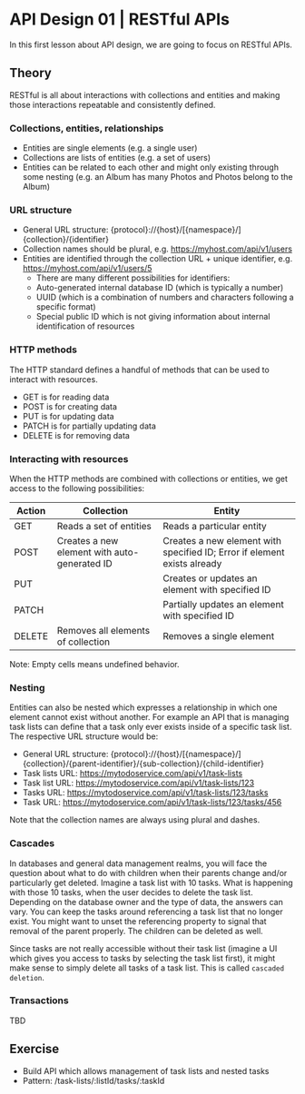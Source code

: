 # API Design 01 | RESTful APIs

In this first lesson about API design, we are going to focus on RESTful APIs.

## Theory

RESTful is all about interactions with collections and entities and making those interactions repeatable and consistently defined.

### Collections, entities, relationships

- Entities are single elements (e.g. a single user)
- Collections are lists of entities (e.g. a set of users)
- Entities can be related to each other and might only existing through some nesting (e.g. an Album has many Photos and Photos belong to the Album)

### URL structure

- General URL structure: {protocol}://{host}/[{namespace}/]{collection}/{identifier}
- Collection names should be plural, e.g. https://myhost.com/api/v1/users
- Entities are identified through the collection URL + unique identifier, e.g. https://myhost.com/api/v1/users/5
    - There are many different possibilities for identifiers:
    - Auto-generated internal database ID (which is typically a number)
    - UUID (which is a combination of numbers and characters following a specific format)
    - Special public ID which is not giving information about internal identification of resources

### HTTP methods

The HTTP standard defines a handful of methods that can be used to interact with resources.

- GET is for reading data
- POST is for creating data
- PUT is for updating data
- PATCH is for partially updating data
- DELETE is for removing data

### Interacting with resources

When the HTTP methods are combined with collections or entities, we get access to the following possibilities:

| Action | Collection                                   | Entity                                                                   |
|--------|----------------------------------------------|--------------------------------------------------------------------------|
| GET    | Reads a set of entities                      | Reads a particular entity                                                |
| POST   | Creates a new element with auto-generated ID | Creates a new element with specified ID; Error if element exists already |
| PUT    |                                              | Creates or updates an element with specified ID                          |
| PATCH  |                                              | Partially updates an element with specified ID                           |
| DELETE | Removes all elements of collection           | Removes a single element                                                 |

Note: Empty cells means undefined behavior.


### Nesting

Entities can also be nested which expresses a relationship in which one element cannot exist without another.
For example an API that is managing task lists can define that a task only ever exists inside of a specific task list.
The respective URL structure would be:

- General URL structure: {protocol}://{host}/[{namespace}/]{collection}/{parent-identifier}/{sub-collection}/{child-identifier}
- Task lists URL: https://mytodoservice.com/api/v1/task-lists
- Task list URL: https://mytodoservice.com/api/v1/task-lists/123
- Tasks URL: https://mytodoservice.com/api/v1/task-lists/123/tasks
- Task URL: https://mytodoservice.com/api/v1/task-lists/123/tasks/456

Note that the collection names are always using plural and dashes.

### Cascades

In databases and general data management realms, you will face the question about what to do with children when their parents change and/or particularly get deleted.
Imagine a task list with 10 tasks. What is happening with those 10 tasks, when the user decides to delete the task list.
Depending on the database owner and the type of data, the answers can vary. You can keep the tasks around referencing a task list that no longer exist. You might want to unset the referencing property to signal that removal of the parent properly. The children can be deleted as well.

Since tasks are not really accessible without their task list (imagine a UI which gives you access to tasks by selecting the task list first), it might make sense to simply delete all tasks of a task list. This is called `cascaded deletion`.

### Transactions

TBD

## Exercise

- Build API which allows management of task lists and nested tasks
- Pattern: /task-lists/:listId/tasks/:taskId

